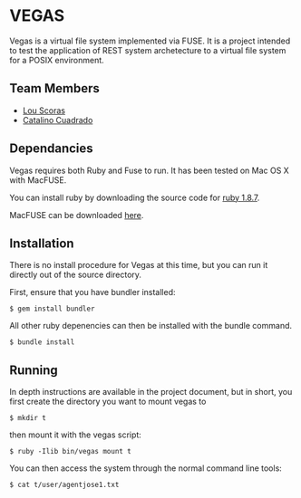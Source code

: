 # VEGAS

Vegas is a virtual file system implemented via FUSE.  It is a project intended
to test the application of REST system archetecture to a virtual file system for
a POSIX environment.

## Team Members

* [Lou Scoras](http://github.com/ljsc)
* [Catalino Cuadrado](http://github.com/ccuadrado)

## Dependancies

Vegas requires both Ruby and Fuse to run. It has been tested on Mac OS X with MacFUSE.

You can install ruby by downloading the source code for [ruby 1.8.7](http://ftp.ruby-lang.org/pub/ruby/1.8/ruby-1.8.7-p352.tar.gz).

MacFUSE can be downloaded [here](http://code.google.com/p/macfuse/downloads/detail?name=MacFUSE-2.0.3%2C2.dmg&can=2&q=).

## Installation

There is no install procedure for Vegas at this time, but you can run it directly out of the source directory.

First, ensure that you have bundler installed:

    $ gem install bundler

All other ruby depenencies can then be installed with the bundle command.

    $ bundle install

## Running

In depth instructions are available in the project document, but in short, you first create the directory you want to mount vegas to

    $ mkdir t

then mount it with the vegas script:

    $ ruby -Ilib bin/vegas mount t

You can then access the system through the normal command line tools:

    $ cat t/user/agentjose1.txt

